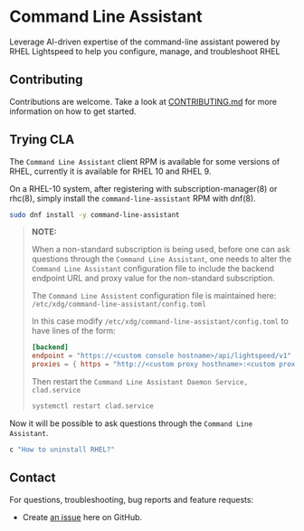 # Command Line Assistant

Leverage AI-driven expertise of the command-line assistant powered by RHEL Lightspeed to help you configure, manage, and troubleshoot RHEL

## Contributing

Contributions are welcome. Take a look at [CONTRIBUTING.md](CONTRIBUTING.md) for more information on how to get started.

## Trying CLA

The `Command Line Assistant` client RPM is available for some versions of RHEL, currently it
is available for RHEL 10 and RHEL 9.

On a RHEL-10 system, after registering with subscription-manager(8) or rhc(8), simply install
the `command-line-assistant` RPM with dnf(8).

```sh
sudo dnf install -y command-line-assistant
```

> **NOTE:**
>
> When a non-standard subscription is being used, before one can ask
> questions through the `Command Line Assistant`, one needs to alter the
> `Command Line Assistant` configuration file to include the backend
> endpoint URL and proxy value for the non-standard subscription.
>
> The `Command Line Assistent` configuration file is maintained here:
> `/etc/xdg/command-line-assistant/config.toml`
>
> In this case modify `/etc/xdg/command-line-assistant/config.toml` to have lines of the form:
>
> ```toml
> [backend]
> endpoint = "https://<custom console hostname>/api/lightspeed/v1"
> proxies = { https = "http://<custom proxy hosthname>:<custom proxy port>" }
> ```
>
> Then restart the `Command Line Assistant Daemon Service, clad.service`
>
> ```sh
> systemctl restart clad.service
> ```

Now it will be possible to ask questions through the `Command Line Assistant`.

```sh
c "How to uninstall RHEL?"
```

## Contact

For questions, troubleshooting, bug reports and feature requests:

* Create [an issue](https://github.com/rhel-lightspeed/command-line-assistant/issues/new) here on GitHub.
